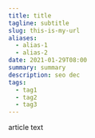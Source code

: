 ```yaml
---
title: title
tagline: subtitle
slug: this-is-my-url
aliases:
  - alias-1
  - alias-2
date: 2021-01-29T08:00
summary: summary
description: seo dec
tags:
  - tag1
  - tag2
  - tag3
---
```

article text